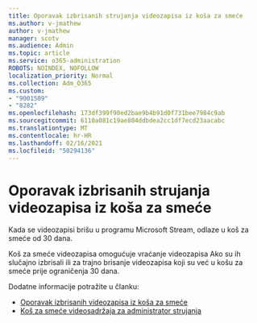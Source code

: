 ```yaml
---
title: Oporavak izbrisanih strujanja videozapisa iz koša za smeće
ms.author: v-jmathew
author: v-jmathew
manager: scotv
ms.audience: Admin
ms.topic: article
ms.service: o365-administration
ROBOTS: NOINDEX, NOFOLLOW
localization_priority: Normal
ms.collection: Adm_O365
ms.custom:
- "9001509"
- "8282"
ms.openlocfilehash: 173df399f90ed2bae9b4b91d0f731bee7984c9ab
ms.sourcegitcommit: 6110a081c19ae804ddbdea2cc1df7ecd23aacabc
ms.translationtype: MT
ms.contentlocale: hr-HR
ms.lasthandoff: 02/16/2021
ms.locfileid: "50294136"
---
```

# <a name="recover-your-deleted-stream-videos-from-the-recycle-bin"></a>Oporavak izbrisanih strujanja videozapisa iz koša za smeće

Kada se videozapisi brišu u programu Microsoft Stream, odlaze u koš za smeće od 30 dana.

Koš za smeće videozapisa omogućuje vraćanje videozapisa Ako su ih slučajno izbrisali ili za trajno brisanje videozapisa koji su već u košu za smeće prije ograničenja 30 dana.

Dodatne informacije potražite u članku:

- [Oporavak izbrisanih videozapisa iz koša za smeće](https://docs.microsoft.com/stream/portal-my-recycle-bin)
- [Koš za smeće videosadržaja za administrator strujanja](https://docs.microsoft.com/stream/admin-recycle-bin)
